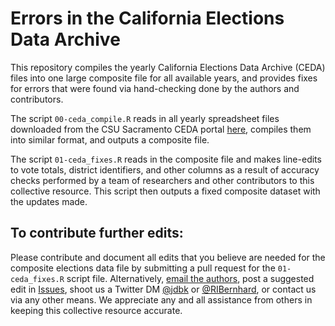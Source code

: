 # Errors in the California Elections Data Archive
This repository compiles the yearly California Elections Data Archive (CEDA) files into one large composite file for all available years, and provides fixes for errors that were found via hand-checking done by the authors and contributors.

The script `00-ceda_compile.R` reads in all yearly spreadsheet files downloaded from the CSU Sacramento CEDA portal [here](https://csus-dspace.calstate.edu/handle/10211.3/210187), compiles them into similar format, and outputs a composite file.

The script `01-ceda_fixes.R` reads in the composite file and makes line-edits to vote totals, district identifiers, and other columns as a result of accuracy checks performed by a team of researchers and other contributors to this collective resource. This script then outputs a fixed composite dataset with the updates made.

## To contribute further edits:

Please contribute and document all edits that you believe are needed for the composite elections data file by submitting a pull request for the `01-ceda_fixes.R` script file. Alternatively, [email the authors](mailto:jdbk@hks.harvard.edu,ribernhard@ucdavis.edu?subject=CEDA%20data%20fixes), post a suggested edit in [Issues](https://github.com/justindbk/ceda/issues), shoot us a Twitter DM [@jdbk](https://twitter.com/jdbk) or [@RIBernhard](https://twitter.com/RIBernhard), or contact us via any other means. We appreciate any and all assistance from others in keeping this collective resource accurate.
